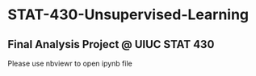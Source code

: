 # STAT-430-Unsupervised-Learning
## Final Analysis Project @ UIUC STAT 430
Please use nbviewr to open ipynb file
